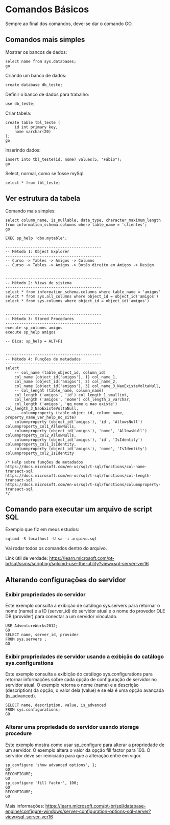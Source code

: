 # Comandos Básicos

Sempre ao final dos comandos, deve-se dar o comando GO.

## Comandos mais simples

Mostrar os bancos de dados:

```
select name from sys.databases;
go
```

Criando um banco de dados:

```
create database db_teste;
```

Definir o banco de dados para trabalho:

```
use db_teste;
```

Criar tabela:

```
create table tbl_teste (
    id int primary key,
    nome varchar(20)
);
go
```

Inserindo dados:

```
insert into tbl_teste(id, nome) values(5, "Fábio");
go
```

Select, normal, como se fosse mySql:

```
select * from tbl_teste;
```

## Ver estrutura da tabela

Comando mais simples:

```
select column_name, is_nullable, data_type, character_maximum_length from information_schema.columns where table_name = 'clientes';
go
```

```
EXEC sp_help 'dbo.mytable';
```

```
------------------------------------------
-- Método 1: Object Explorer
------------------------------------------
-- Curso -> Tables -> Amigos -> Columns
-- Curso -> Tables -> Amigos -> Botão direito em Amigos -> Design
 
 
------------------------------------------
-- Método 2: Views de sistema
------------------------------------------
select * from information_schema.columns where table_name = 'amigos'
select * from sys.all_columns where object_id = object_id('amigos')
select * from sys.columns where object_id = object_id('amigos')
 
 
------------------------------------------
-- Método 3: Stored Procedures
------------------------------------------
execute sp_columns amigos
execute sp_help amigos
 
-- Dica: sp_help = ALT+F1
 
 
------------------------------------------
-- Método 4: Funções de metadados
------------------------------------------
select
    -- col_name (table_object_id, column_id)
    col_name (object_id('amigos'), 1) col_name_1,
    col_name (object_id('amigos'), 2) col_name_2,
    col_name (object_id('amigos'), 3) col_name_3_NaoExisteVoltaNull,
    -- col_lenght (table_name, column_name)
    col_length ('amigos', 'id') col_length_1_smallint,
    col_length ('amigos', 'nome') col_length_2_varchar,
    col_length ('amigos', 'qq nome q nao existe') col_length_3_NaoExisteVoltaNull,
    -- columnproperty (table_object_id, column_name, property_name_ver_help_no_site)
    columnproperty (object_id('amigos'), 'id', 'AllowsNull') columnproperty_col1_AllowNulls,
    columnproperty (object_id('amigos'), 'nome', 'AllowsNull') columnproperty_col2_AllowNulls,
    columnproperty (object_id('amigos'), 'id', 'IsIdentity') columnproperty_col1_IsIdentity,
    columnproperty (object_id('amigos'), 'nome', 'IsIdentity') columnproperty_col2_IsIdentity
 
/* Help sobre funções de metadados
https://docs.microsoft.com/en-us/sql/t-sql/functions/col-name-transact-sql
https://docs.microsoft.com/en-us/sql/t-sql/functions/col-length-transact-sql
https://docs.microsoft.com/en-us/sql/t-sql/functions/columnproperty-transact-sql
*/
```

## Comando para executar um arquivo de script SQL

Exemplo que fiz em meus estudos:

```
sqlcmd -S localhost -U sa -i arquivo.sql
```

Vai rodar todos os comandos dentro do arquivo.


Link útil de verdade:
https://learn.microsoft.com/pt-br/sql/ssms/scripting/sqlcmd-use-the-utility?view=sql-server-ver16

## Alterando configurações do servidor

### Exibir propriedades do servidor

Este exemplo consulta a exibição de catálogo sys.servers para retornar o nome (name) e a ID (server_id) do servidor atual e o nome do provedor OLE DB (provider) para conectar a um servidor vinculado.

```
USE AdventureWorks2012;   
GO  
SELECT name, server_id, provider  
FROM sys.servers ;   
GO
```

### Exibir propriedades de servidor usando a exibição do catálogo sys.configurations

Este exemplo consulta a exibição do catálogo sys.configurations para retornar informações sobre cada opção de configuração de servidor no servidor atual. O exemplo retorna o nome (name) e a descrição (description) da opção, o valor dela (value) e se ela é uma opção avançada (is_advanced).

```
SELECT name, description, value, is_advanced  
FROM sys.configurations;   
GO
```

### Alterar uma propriedade do servidor usando storage procedure

Este exemplo mostra como usar sp_configure para alterar a propriedade de um servidor. O exemplo altera o valor da opção fill factor para 100. O servidor deve ser reiniciado para que a alteração entre em vigor.

```
sp_configure 'show advanced options', 1;  
GO  
RECONFIGURE;  
GO  
sp_configure 'fill factor', 100;  
GO  
RECONFIGURE;  
GO
```

Mais informações: https://learn.microsoft.com/pt-br/sql/database-engine/configure-windows/server-configuration-options-sql-server?view=sql-server-ver16

